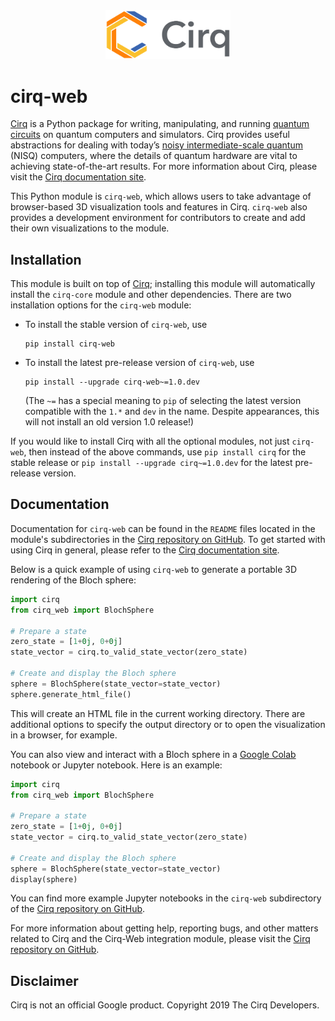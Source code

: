 <div align="center">
<img width="200px" alt="Cirq logo"
src="https://raw.githubusercontent.com/quantumlib/Cirq/refs/heads/main/docs/images/Cirq_logo_color.svg">
</div>

# cirq-web

[Cirq] is a Python package for writing, manipulating, and running [quantum
circuits](https://en.wikipedia.org/wiki/Quantum_circuit) on quantum computers
and simulators. Cirq provides useful abstractions for dealing with today’s
[noisy intermediate-scale quantum](https://arxiv.org/abs/1801.00862) (NISQ)
computers, where the details of quantum hardware are vital to achieving
state-of-the-art results. For more information about Cirq, please visit the
[Cirq documentation site].

This Python module is `cirq-web`, which allows users to take advantage of
browser-based 3D visualization tools and features in Cirq. `cirq-web` also
provides a development environment for contributors to create and add their
own visualizations to the module.

[Cirq]: https://github.com/quantumlib/cirq
[Cirq documentation site]: https://quantumai.google/cirq

## Installation

This module is built on top of [Cirq]; installing this module will
automatically install the `cirq-core` module and other dependencies. There are
two installation options for the `cirq-web` module:

*   To install the stable version of `cirq-web`, use

    ```shell
    pip install cirq-web
    ```

*   To install the latest pre-release version of `cirq-web`, use

    ```shell
    pip install --upgrade cirq-web~=1.0.dev
    ```

    (The `~=` has a special meaning to `pip` of selecting the latest version
    compatible with the `1.*` and `dev` in the name. Despite appearances,
    this will not install an old version 1.0 release!)

If you would like to install Cirq with all the optional modules, not just
`cirq-web`, then instead of the above commands, use `pip install cirq` for the
stable release or `pip install --upgrade cirq~=1.0.dev` for the latest pre-release
version.

## Documentation

Documentation for `cirq-web` can be found in the `README` files located in the
module's subdirectories in the [Cirq repository on GitHub]. To get started
with using Cirq in general, please refer to the [Cirq documentation site].

Below is a quick example of using `cirq-web` to generate a portable 3D
rendering of the Bloch sphere:

```python
import cirq
from cirq_web import BlochSphere

# Prepare a state
zero_state = [1+0j, 0+0j]
state_vector = cirq.to_valid_state_vector(zero_state)

# Create and display the Bloch sphere
sphere = BlochSphere(state_vector=state_vector)
sphere.generate_html_file()
```

This will create an HTML file in the current working directory. There are
additional options to specify the output directory or to open the
visualization in a browser, for example.

You can also view and interact with a Bloch sphere in a [Google
Colab](https://colab.google.com) notebook or Jupyter notebook. Here is an
example:

```python
import cirq
from cirq_web import BlochSphere

# Prepare a state
zero_state = [1+0j, 0+0j]
state_vector = cirq.to_valid_state_vector(zero_state)

# Create and display the Bloch sphere
sphere = BlochSphere(state_vector=state_vector)
display(sphere)
```

You can find more example Jupyter notebooks in the `cirq-web` subdirectory of
the [Cirq repository on GitHub].

For more information about getting help, reporting bugs, and other matters
related to Cirq and the Cirq-Web integration module, please visit the [Cirq
repository on GitHub].

[Cirq repository on GitHub]: https://github.com/quantumlib/Cirq

## Disclaimer

Cirq is not an official Google product. Copyright 2019 The Cirq Developers.
